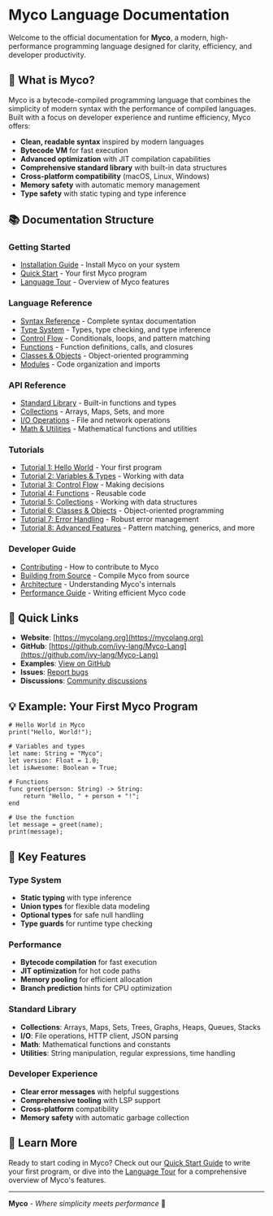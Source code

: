 # Myco Language Documentation

Welcome to the official documentation for **Myco**, a modern, high-performance programming language designed for clarity, efficiency, and developer productivity.

## 🌟 What is Myco?

Myco is a bytecode-compiled programming language that combines the simplicity of modern syntax with the performance of compiled languages. Built with a focus on developer experience and runtime efficiency, Myco offers:

- **Clean, readable syntax** inspired by modern languages
- **Bytecode VM** for fast execution
- **Advanced optimization** with JIT compilation capabilities
- **Comprehensive standard library** with built-in data structures
- **Cross-platform compatibility** (macOS, Linux, Windows)
- **Memory safety** with automatic memory management
- **Type safety** with static typing and type inference

## 📚 Documentation Structure

### Getting Started
- [Installation Guide](getting-started/installation.md) - Install Myco on your system
- [Quick Start](getting-started/quick-start.md) - Your first Myco program
- [Language Tour](getting-started/language-tour.md) - Overview of Myco features

### Language Reference
- [Syntax Reference](language-reference/syntax.md) - Complete syntax documentation
- [Type System](language-reference/types.md) - Types, type checking, and type inference
- [Control Flow](language-reference/control-flow.md) - Conditionals, loops, and pattern matching
- [Functions](language-reference/functions.md) - Function definitions, calls, and closures
- [Classes & Objects](language-reference/classes.md) - Object-oriented programming
- [Modules](language-reference/modules.md) - Code organization and imports

### API Reference
- [Standard Library](api-reference/stdlib.md) - Built-in functions and types
- [Collections](api-reference/collections.md) - Arrays, Maps, Sets, and more
- [I/O Operations](api-reference/io.md) - File and network operations
- [Math & Utilities](api-reference/math.md) - Mathematical functions and utilities

### Tutorials
- [Tutorial 1: Hello World](tutorials/01-hello-world.md) - Your first program
- [Tutorial 2: Variables & Types](tutorials/02-variables-types.md) - Working with data
- [Tutorial 3: Control Flow](tutorials/03-control-flow.md) - Making decisions
- [Tutorial 4: Functions](tutorials/04-functions.md) - Reusable code
- [Tutorial 5: Collections](tutorials/05-collections.md) - Working with data structures
- [Tutorial 6: Classes & Objects](tutorials/06-classes-objects.md) - Object-oriented programming
- [Tutorial 7: Error Handling](tutorials/07-error-handling.md) - Robust error management
- [Tutorial 8: Advanced Features](tutorials/08-advanced-features.md) - Pattern matching, generics, and more

### Developer Guide
- [Contributing](developer-guide/contributing.md) - How to contribute to Myco
- [Building from Source](developer-guide/building.md) - Compile Myco from source
- [Architecture](developer-guide/architecture.md) - Understanding Myco's internals
- [Performance Guide](developer-guide/performance.md) - Writing efficient Myco code

## 🚀 Quick Links

- **Website**: [https://mycolang.org](https://mycolang.org)
- **GitHub**: [https://github.com/ivy-lang/Myco-Lang](https://github.com/ivy-lang/Myco-Lang)
- **Examples**: [View on GitHub](https://github.com/ivy-lang/Myco-Lang/tree/main/examples)
- **Issues**: [Report bugs](https://github.com/ivy-lang/Myco-Lang/issues)
- **Discussions**: [Community discussions](https://github.com/ivy-lang/Myco-Lang/discussions)

## 💡 Example: Your First Myco Program

```myco
# Hello World in Myco
print("Hello, World!");

# Variables and types
let name: String = "Myco";
let version: Float = 1.0;
let isAwesome: Boolean = True;

# Functions
func greet(person: String) -> String:
    return "Hello, " + person + "!";
end

# Use the function
let message = greet(name);
print(message);
```

## 🎯 Key Features

### Type System
- **Static typing** with type inference
- **Union types** for flexible data modeling
- **Optional types** for safe null handling
- **Type guards** for runtime type checking

### Performance
- **Bytecode compilation** for fast execution
- **JIT optimization** for hot code paths
- **Memory pooling** for efficient allocation
- **Branch prediction** hints for CPU optimization

### Standard Library
- **Collections**: Arrays, Maps, Sets, Trees, Graphs, Heaps, Queues, Stacks
- **I/O**: File operations, HTTP client, JSON parsing
- **Math**: Mathematical functions and constants
- **Utilities**: String manipulation, regular expressions, time handling

### Developer Experience
- **Clear error messages** with helpful suggestions
- **Comprehensive tooling** with LSP support
- **Cross-platform** compatibility
- **Memory safety** with automatic garbage collection

## 📖 Learn More

Ready to start coding in Myco? Check out our [Quick Start Guide](getting-started/quick-start.md) to write your first program, or dive into the [Language Tour](getting-started/language-tour.md) for a comprehensive overview of Myco's features.

---

**Myco** - *Where simplicity meets performance* 🚀
